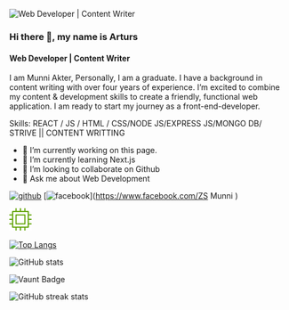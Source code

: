![Web Developer | Content Writer](https://scontent.fdac198-1.fna.fbcdn.net/v/t39.30808-6/529364988_4112335605651785_468874038397837029_n.png?stp=dst-png_s960x960&_nc_cat=102&ccb=1-7&_nc_sid=cc71e4&_nc_eui2=AeFcjfgvmamXCsnF3Qeg1WzzC5B1myXjDMYLkHWbJeMMxgC6SqNg3Ju1VAG5DjYovxDJUCO4Kpq2cFlCK0PoQgv1&_nc_ohc=nnYHGUq8T2EQ7kNvwEweIPc&_nc_oc=Adm-x-chGi9mxyjy01n0mrbWTmuz4DLOYl21xK_NE0AzXjKiOq31UkNr__JDDWhzzd0&_nc_zt=23&_nc_ht=scontent.fdac198-1.fna&_nc_gid=KMCYunQeN_XKdzkfcSUKKA&oh=00_AfW3VlPUD2OeRgWTxwD_jx6UWlMAg_czmm3yCjf3a_U4cw&oe=689B6091)
### Hi there 👋, my name is Arturs
#### Web Developer | Content Writer


I am Munni Akter, Personally, I am a graduate. I have a background in content writing with over four years of experience. I’m excited to combine my content & development skills to create a friendly, functional web application. I am ready to start my journey as a front-end-developer.

Skills:  REACT / JS / HTML / CSS/NODE JS/EXPRESS JS/MONGO DB/ STRIVE || CONTENT WRITTING

- 🔭 I’m currently working on this page. 
- 🌱 I’m currently learning Next.js 
- 👯 I’m looking to collaborate on Github 
- 💬 Ask me about Web Development 


[<img src='https://cdn.jsdelivr.net/npm/simple-icons@3.0.1/icons/github.svg' alt='github' height='40'>](https://github.com/1munni)  [<img src='https://cdn.jsdelivr.net/npm/simple-icons@3.0.1/icons/facebook.svg' alt='facebook' height='40'>](https://www.facebook.com/ZS Munni )  

<a href='https://docs.github.com/en/developers'><img src='https://raw.githubusercontent.com/acervenky/animated-github-badges/master/assets/devbadge.gif' width='40' height='40'></a> 

[![Top Langs](https://github-readme-stats.vercel.app/api/top-langs/?username=1munni)](https://github.com/anuraghazra/github-readme-stats)

![GitHub stats](https://github-readme-stats.vercel.app/api?username=1munni&show_icons=true)  

![Vaunt Badge](https://api.vaunt.dev/v1/github/entities/1munni/contributions?format=svg&private=false)  

![GitHub streak stats](https://streak-stats.demolab.com/?user=1munni)  

